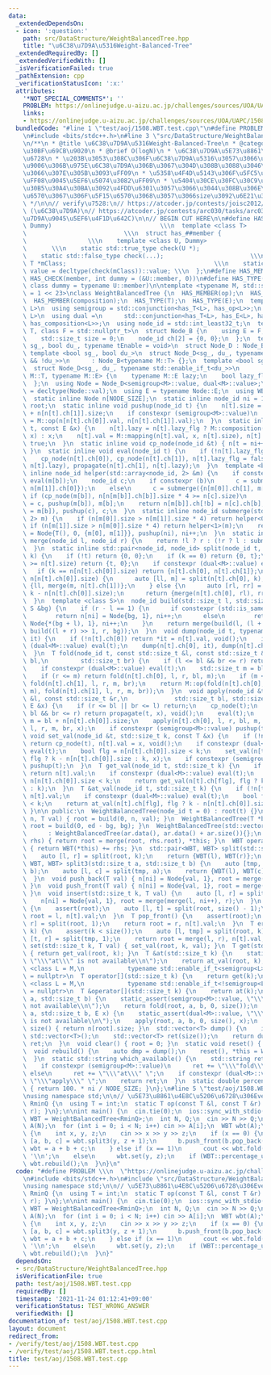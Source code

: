 ```yaml
---
data:
  _extendedDependsOn:
  - icon: ':question:'
    path: src/DataStructure/WeightBalancedTree.hpp
    title: "\u6C38\u7D9A\u5316Weight-Balanced-Tree"
  _extendedRequiredBy: []
  _extendedVerifiedWith: []
  _isVerificationFailed: true
  _pathExtension: cpp
  _verificationStatusIcon: ':x:'
  attributes:
    '*NOT_SPECIAL_COMMENTS*': ''
    PROBLEM: https://onlinejudge.u-aizu.ac.jp/challenges/sources/UOA/UAPC/1508
    links:
    - https://onlinejudge.u-aizu.ac.jp/challenges/sources/UOA/UAPC/1508
  bundledCode: "#line 1 \"test/aoj/1508.WBT.test.cpp\"\n#define PROBLEM \\\n  \"https://onlinejudge.u-aizu.ac.jp/challenges/sources/UOA/UAPC/1508\"\
    \n#include <bits/stdc++.h>\n#line 3 \"src/DataStructure/WeightBalancedTree.hpp\"\
    \n/**\n * @title \u6C38\u7D9A\u5316Weight-Balanced-Tree\n * @category \u30C7\u30FC\
    \u30BF\u69CB\u9020\n * @brief O(logN)\n * \u6C38\u7D9A\u5E73\u8861\u4E8C\u5206\
    \u6728\n * \u203B\u3053\u308C\u306F\u6C38\u7D9A\u5316\u3057\u3066\u307E\u3059\uFF08\
    \u9006\u306B\u975E\u6C38\u7D9A\u306B\u3067\u304D\u308B\u3088\u3046\u306B\u3057\
    \u3066\u307E\u305B\u3093\uFF09\n * \u5358\u4F4D\u5143\u306F\u5FC5\u8981\u306A\u3057\
    \uFF08\u9045\u5EF6\u5074\u3082\uFF09\n * \u5404\u30CE\u30FC\u30C9\u304C\u8449\u306E\
    \u30B5\u30A4\u30BA\u3092\u4FDD\u6301\u3057\u3066\u3044\u308B\u306E\u3067mapping\u95A2\
    \u6570\u3067\u306F\u5F15\u6570\u3068\u3057\u3066size\u3092\u6E21\u305B\u308B\n\
    \ */\n\n// verify\u7528:\n// https://atcoder.jp/contests/joisc2012/tasks/joisc2012_copypaste\
    \ (\u6C38\u7D9A)\n// https://atcoder.jp/contests/arc030/tasks/arc030_4 (\u6C38\
    \u7D9A\u9045\u5EF6\u4F1D\u642C)\n\n// BEGIN CUT HERE\n\n#define HAS_CHECK(member,\
    \ Dummy)                              \\\n  template <class T>               \
    \                           \\\n  struct has_##member {                      \
    \                 \\\n    template <class U, Dummy>                          \
    \       \\\n    static std::true_type check(U *);                         \\\n\
    \    static std::false_type check(...);                        \\\n    static\
    \ T *mClass;                                         \\\n    static const bool\
    \ value = decltype(check(mClass))::value; \\\n  };\n#define HAS_MEMBER(member)\
    \ HAS_CHECK(member, int dummy = (&U::member, 0))\n#define HAS_TYPE(member) HAS_CHECK(member,\
    \ class dummy = typename U::member)\n\ntemplate <typename M, std::size_t NODE_SIZE\
    \ = 1 << 23>\nclass WeightBalancedTree {\n  HAS_MEMBER(op);\n  HAS_MEMBER(mapping);\n\
    \  HAS_MEMBER(composition);\n  HAS_TYPE(T);\n  HAS_TYPE(E);\n  template <class\
    \ L>\n  using semigroup = std::conjunction<has_T<L>, has_op<L>>;\n  template <class\
    \ L>\n  using dual =\n      std::conjunction<has_T<L>, has_E<L>, has_mapping<L>,\
    \ has_composition<L>>;\n  using node_id = std::int_least32_t;\n  template <class\
    \ T, class F = std::nullptr_t>\n  struct Node_B {\n    using E = F;\n    T val;\n\
    \    std::size_t size = 0;\n    node_id ch[2] = {0, 0};\n  };\n  template <bool\
    \ sg_, bool du_, typename tEnable = void>\n  struct Node_D : Node_B<M> {};\n \
    \ template <bool sg_, bool du_>\n  struct Node_D<sg_, du_, typename std::enable_if_t<sg_\
    \ && !du_>>\n      : Node_B<typename M::T> {};\n  template <bool sg_, bool du_>\n\
    \  struct Node_D<sg_, du_, typename std::enable_if_t<du_>>\n      : Node_B<typename\
    \ M::T, typename M::E> {\n    typename M::E lazy;\n    bool lazy_flg = false;\n\
    \  };\n  using Node = Node_D<semigroup<M>::value, dual<M>::value>;\n  using T\
    \ = decltype(Node::val);\n  using E = typename Node::E;\n  using WBT = WeightBalancedTree;\n\
    \  static inline Node n[NODE_SIZE];\n  static inline node_id ni = 1;\n  node_id\
    \ root;\n  static inline void pushup(node_id t) {\n    n[t].size = n[n[t].ch[0]].size\
    \ + n[n[t].ch[1]].size;\n    if constexpr (semigroup<M>::value)\n      n[t].val\
    \ = M::op(n[n[t].ch[0]].val, n[n[t].ch[1]].val);\n  }\n  static inline void propagate(node_id\
    \ t, const E &x) {\n    n[t].lazy = n[t].lazy_flg ? M::composition(n[t].lazy,\
    \ x) : x;\n    n[t].val = M::mapping(n[t].val, x, n[t].size), n[t].lazy_flg =\
    \ true;\n  }\n  static inline void cp_node(node_id &t) { n[t = ni++] = Node(n[t]);\
    \ }\n  static inline void eval(node_id t) {\n    if (!n[t].lazy_flg) return;\n\
    \    cp_node(n[t].ch[0]), cp_node(n[t].ch[1]), n[t].lazy_flg = false;\n    propagate(n[t].ch[0],\
    \ n[t].lazy), propagate(n[t].ch[1], n[t].lazy);\n  }\n  template <bool b>\n  static\
    \ inline node_id helper(std::array<node_id, 2> &m) {\n    if constexpr (dual<M>::value)\
    \ eval(m[b]);\n    node_id c;\n    if constexpr (b)\n      c = submerge({m[0],\
    \ n[m[1]].ch[0]});\n    else\n      c = submerge({n[m[0]].ch[1], m[1]});\n   \
    \ if (cp_node(m[b]), n[n[m[b]].ch[b]].size * 4 >= n[c].size)\n      return n[m[b]].ch[!b]\
    \ = c, pushup(m[b]), m[b];\n    return n[m[b]].ch[!b] = n[c].ch[b], pushup(n[c].ch[b]\
    \ = m[b]), pushup(c), c;\n  }\n  static inline node_id submerge(std::array<node_id,\
    \ 2> m) {\n    if (n[m[0]].size > n[m[1]].size * 4) return helper<0>(m);\n   \
    \ if (n[m[1]].size > n[m[0]].size * 4) return helper<1>(m);\n    return n[ni]\
    \ = Node{T(), 0, {m[0], m[1]}}, pushup(ni), ni++;\n  }\n  static inline node_id\
    \ merge(node_id l, node_id r) {\n    return !l ? r : (!r ? l : submerge({l, r}));\n\
    \  }\n  static inline std::pair<node_id, node_id> split(node_id t, std::size_t\
    \ k) {\n    if (!t) return {0, 0};\n    if (k == 0) return {0, t};\n    if (k\
    \ >= n[t].size) return {t, 0};\n    if constexpr (dual<M>::value) eval(t);\n \
    \   if (k == n[n[t].ch[0]].size) return {n[t].ch[0], n[t].ch[1]};\n    if (k <\
    \ n[n[t].ch[0]].size) {\n      auto [ll, m] = split(n[t].ch[0], k);\n      return\
    \ {ll, merge(m, n[t].ch[1])};\n    } else {\n      auto [rl, rr] = split(n[t].ch[1],\
    \ k - n[n[t].ch[0]].size);\n      return {merge(n[t].ch[0], rl), rr};\n    }\n\
    \  }\n  template <class S>\n  node_id build(std::size_t l, std::size_t r, const\
    \ S &bg) {\n    if (r - l == 1) {\n      if constexpr (std::is_same_v<S, T>)\n\
    \        return n[ni] = Node{bg, 1}, ni++;\n      else\n        return n[ni] =\
    \ Node{*(bg + l), 1}, ni++;\n    }\n    return merge(build(l, (l + r) >> 1, bg),\
    \ build((l + r) >> 1, r, bg));\n  }\n  void dump(node_id t, typename std::vector<T>::iterator\
    \ it) {\n    if (!n[t].ch[0]) return *it = n[t].val, void();\n    if constexpr\
    \ (dual<M>::value) eval(t);\n    dump(n[t].ch[0], it), dump(n[t].ch[1], it + n[n[t].ch[0]].size);\n\
    \  }\n  T fold(node_id t, const std::size_t &l, const std::size_t &r, std::size_t\
    \ bl,\n         std::size_t br) {\n    if (l <= bl && br <= r) return n[t].val;\n\
    \    if constexpr (dual<M>::value) eval(t);\n    std::size_t m = bl + n[n[t].ch[0]].size;\n\
    \    if (r <= m) return fold(n[t].ch[0], l, r, bl, m);\n    if (m <= l) return\
    \ fold(n[t].ch[1], l, r, m, br);\n    return M::op(fold(n[t].ch[0], l, r, bl,\
    \ m), fold(n[t].ch[1], l, r, m, br));\n  }\n  void apply(node_id &t, const std::size_t\
    \ &l, const std::size_t &r,\n             std::size_t bl, std::size_t br, const\
    \ E &x) {\n    if (r <= bl || br <= l) return;\n    cp_node(t);\n    if (l <=\
    \ bl && br <= r) return propagate(t, x), void();\n    eval(t);\n    std::size_t\
    \ m = bl + n[n[t].ch[0]].size;\n    apply(n[t].ch[0], l, r, bl, m, x), apply(n[t].ch[1],\
    \ l, r, m, br, x);\n    if constexpr (semigroup<M>::value) pushup(t);\n  }\n \
    \ void set_val(node_id &t, std::size_t k, const T &x) {\n    if (!n[t].ch[0])\
    \ return cp_node(t), n[t].val = x, void();\n    if constexpr (dual<M>::value)\
    \ eval(t);\n    bool flg = n[n[t].ch[0]].size < k;\n    set_val(n[t].ch[flg],\
    \ flg ? k - n[n[t].ch[0]].size : k, x);\n    if constexpr (semigroup<M>::value)\
    \ pushup(t);\n  }\n  T get_val(node_id t, std::size_t k) {\n    if (!n[t].ch[0])\
    \ return n[t].val;\n    if constexpr (dual<M>::value) eval(t);\n    bool flg =\
    \ n[n[t].ch[0]].size < k;\n    return get_val(n[t].ch[flg], flg ? k - n[n[t].ch[0]].size\
    \ : k);\n  }\n  T &at_val(node_id t, std::size_t k) {\n    if (!n[t].ch[0]) return\
    \ n[t].val;\n    if constexpr (dual<M>::value) eval(t);\n    bool flg = n[n[t].ch[0]].size\
    \ < k;\n    return at_val(n[t].ch[flg], flg ? k - n[n[t].ch[0]].size : k);\n \
    \ }\n\n public:\n  WeightBalancedTree(node_id t = 0) : root(t) {}\n  WeightBalancedTree(std::size_t\
    \ n, T val) { root = build(0, n, val); }\n  WeightBalancedTree(T *bg, T *ed) {\
    \ root = build(0, ed - bg, bg); }\n  WeightBalancedTree(std::vector<T> &ar)\n\
    \      : WeightBalancedTree(ar.data(), ar.data() + ar.size()){};\n  WBT &operator+=(WBT\
    \ rhs) { return root = merge(root, rhs.root), *this; }\n  WBT operator+(WBT rhs)\
    \ { return WBT(*this) += rhs; }\n  std::pair<WBT, WBT> split(std::size_t k) {\n\
    \    auto [l, r] = split(root, k);\n    return {WBT(l), WBT(r)};\n  }\n  std::tuple<WBT,\
    \ WBT, WBT> split3(std::size_t a, std::size_t b) {\n    auto [tmp, r] = split(root,\
    \ b);\n    auto [l, c] = split(tmp, a);\n    return {WBT(l), WBT(c), WBT(r)};\n\
    \  }\n  void push_back(T val) { n[ni] = Node{val, 1}, root = merge(root, ni++);\
    \ }\n  void push_front(T val) { n[ni] = Node{val, 1}, root = merge(ni++, root);\
    \ }\n  void insert(std::size_t k, T val) {\n    auto [l, r] = split(root, k);\n\
    \    n[ni] = Node{val, 1}, root = merge(merge(l, ni++), r);\n  }\n  T pop_back()\
    \ {\n    assert(root);\n    auto [l, t] = split(root, size() - 1);\n    return\
    \ root = l, n[t].val;\n  }\n  T pop_front() {\n    assert(root);\n    auto [t,\
    \ r] = split(root, 1);\n    return root = r, n[t].val;\n  }\n  T erase(std::size_t\
    \ k) {\n    assert(k < size());\n    auto [l, tmp] = split(root, k);\n    auto\
    \ [t, r] = split(tmp, 1);\n    return root = merge(l, r), n[t].val;\n  }\n  void\
    \ set(std::size_t k, T val) { set_val(root, k, val); }\n  T get(std::size_t k)\
    \ { return get_val(root, k); }\n  T &at(std::size_t k) {\n    static_assert(!semigroup<M>::value,\
    \ \"\\\"at\\\" is not available\\n\");\n    return at_val(root, k);\n  }\n  template\
    \ <class L = M,\n            typename std::enable_if_t<semigroup<L>::value> *\
    \ = nullptr>\n  T operator[](std::size_t k) {\n    return get(k);\n  }\n  template\
    \ <class L = M,\n            typename std::enable_if_t<!semigroup<L>::value> *\
    \ = nullptr>\n  T &operator[](std::size_t k) {\n    return at(k);\n  }\n  T fold(std::size_t\
    \ a, std::size_t b) {\n    static_assert(semigroup<M>::value, \"\\\"fold\\\" is\
    \ not available\\n\");\n    return fold(root, a, b, 0, size());\n  }\n  void apply(std::size_t\
    \ a, std::size_t b, E x) {\n    static_assert(dual<M>::value, \"\\\"apply\\\"\
    \ is not available\\n\");\n    apply(root, a, b, 0, size(), x);\n  }\n  std::size_t\
    \ size() { return n[root].size; }\n  std::vector<T> dump() {\n    if (!root) return\
    \ std::vector<T>();\n    std::vector<T> ret(size());\n    return dump(root, ret.begin()),\
    \ ret;\n  }\n  void clear() { root = 0; }\n  static void reset() { ni = 1; }\n\
    \  void rebuild() {\n    auto dmp = dump();\n    reset(), *this = WBT(dmp);\n\
    \  }\n  static std::string which_available() {\n    std::string ret = \"\";\n\
    \    if constexpr (semigroup<M>::value)\n      ret += \"\\\"fold\\\" \";\n   \
    \ else\n      ret += \"\\\"at\\\" \";\n    if constexpr (dual<M>::value) ret +=\
    \ \"\\\"apply\\\" \";\n    return ret;\n  }\n  static double percentage_used()\
    \ { return 100. * ni / NODE_SIZE; }\n};\n#line 5 \"test/aoj/1508.WBT.test.cpp\"\
    \nusing namespace std;\n\n// \u5E73\u8861\u4E8C\u5206\u6728\u306Everify\n\nstruct\
    \ RminQ {\n  using T = int;\n  static T op(const T &l, const T &r) { return min(l,\
    \ r); }\n};\n\nint main() {\n  cin.tie(0);\n  ios::sync_with_stdio(0);\n  using\
    \ WBT = WeightBalancedTree<RminQ>;\n  int N, Q;\n  cin >> N >> Q;\n  vector<int>\
    \ A(N);\n  for (int i = 0; i < N; i++) cin >> A[i];\n  WBT wbt(A);\n  while (Q--)\
    \ {\n    int x, y, z;\n    cin >> x >> y >> z;\n    if (x == 0) {\n      auto\
    \ [a, b, c] = wbt.split3(y, z + 1);\n      b.push_front(b.pop_back());\n     \
    \ wbt = a + b + c;\n    } else if (x == 1)\n      cout << wbt.fold(y, z + 1) <<\
    \ '\\n';\n    else\n      wbt.set(y, z);\n    if (WBT::percentage_used() > 97)\
    \ wbt.rebuild();\n  }\n}\n"
  code: "#define PROBLEM \\\n  \"https://onlinejudge.u-aizu.ac.jp/challenges/sources/UOA/UAPC/1508\"\
    \n#include <bits/stdc++.h>\n#include \"src/DataStructure/WeightBalancedTree.hpp\"\
    \nusing namespace std;\n\n// \u5E73\u8861\u4E8C\u5206\u6728\u306Everify\n\nstruct\
    \ RminQ {\n  using T = int;\n  static T op(const T &l, const T &r) { return min(l,\
    \ r); }\n};\n\nint main() {\n  cin.tie(0);\n  ios::sync_with_stdio(0);\n  using\
    \ WBT = WeightBalancedTree<RminQ>;\n  int N, Q;\n  cin >> N >> Q;\n  vector<int>\
    \ A(N);\n  for (int i = 0; i < N; i++) cin >> A[i];\n  WBT wbt(A);\n  while (Q--)\
    \ {\n    int x, y, z;\n    cin >> x >> y >> z;\n    if (x == 0) {\n      auto\
    \ [a, b, c] = wbt.split3(y, z + 1);\n      b.push_front(b.pop_back());\n     \
    \ wbt = a + b + c;\n    } else if (x == 1)\n      cout << wbt.fold(y, z + 1) <<\
    \ '\\n';\n    else\n      wbt.set(y, z);\n    if (WBT::percentage_used() > 97)\
    \ wbt.rebuild();\n  }\n}"
  dependsOn:
  - src/DataStructure/WeightBalancedTree.hpp
  isVerificationFile: true
  path: test/aoj/1508.WBT.test.cpp
  requiredBy: []
  timestamp: '2021-11-24 01:12:41+09:00'
  verificationStatus: TEST_WRONG_ANSWER
  verifiedWith: []
documentation_of: test/aoj/1508.WBT.test.cpp
layout: document
redirect_from:
- /verify/test/aoj/1508.WBT.test.cpp
- /verify/test/aoj/1508.WBT.test.cpp.html
title: test/aoj/1508.WBT.test.cpp
---
```

